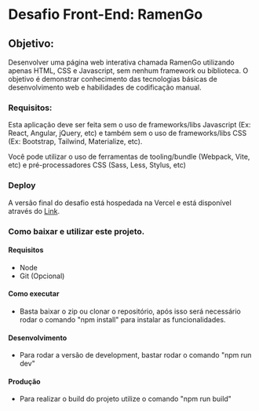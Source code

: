 # Desafio Front-End: RamenGo

## Objetivo:

Desenvolver uma página web interativa chamada RamenGo utilizando apenas HTML, CSS e Javascript, sem nenhum framework ou biblioteca. O objetivo é demonstrar conhecimento das tecnologias básicas de desenvolvimento web e habilidades de codificação manual.

### Requisitos:

Esta aplicação deve ser feita sem o uso de frameworks/libs Javascript (Ex: React, Angular, jQuery, etc) e também sem o uso de frameworks/libs CSS (Ex: Bootstrap, Tailwind, Materialize, etc).

Você pode utilizar o uso de ferramentas de tooling/bundle (Webpack, Vite, etc) e pré-processadores CSS (Sass, Less, Stylus, etc)

### Deploy
A versão final do desafio está hospedada na Vercel e está disponível através do [Link](https://ramen-go-rdv.vercel.app).

### Como baixar e utilizar este projeto.
 #### Requisitos
 - Node
 - Git (Opcional)

 #### Como executar
 - Basta baixar o zip ou clonar o repositório, após isso será necessário rodar o comando "npm install" para instalar as funcionalidades.

 #### Desenvolvimento
 - Para rodar a versão de development, bastar rodar o comando "npm run dev"

 #### Produção
 - Para realizar o build do projeto utilize o comando "npm run build"





